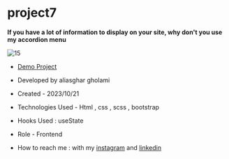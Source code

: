 # project7


**If you have a lot of information to display on your site, why don't you use my accordion menu**

![15](https://github.com/aliasghardev/project7/assets/144837096/a8c15697-51a5-4c45-9ff9-b64f45810ce8)

- [Demo Project](https://aliasghardev.github.io/project7/)

- Developed by aliasghar gholami

- Created - 2023/10/21

- Technologies Used - Html , css , scss , bootstrap

- Hooks Used : useState 

- Role - Frontend

- How to reach me : with my [instagram](https://www.instagram.com/aliasghar.gholami_dev) and [linkedin](https://www.linkedin.com/in/aliasghar-gholami-a1229a290)
